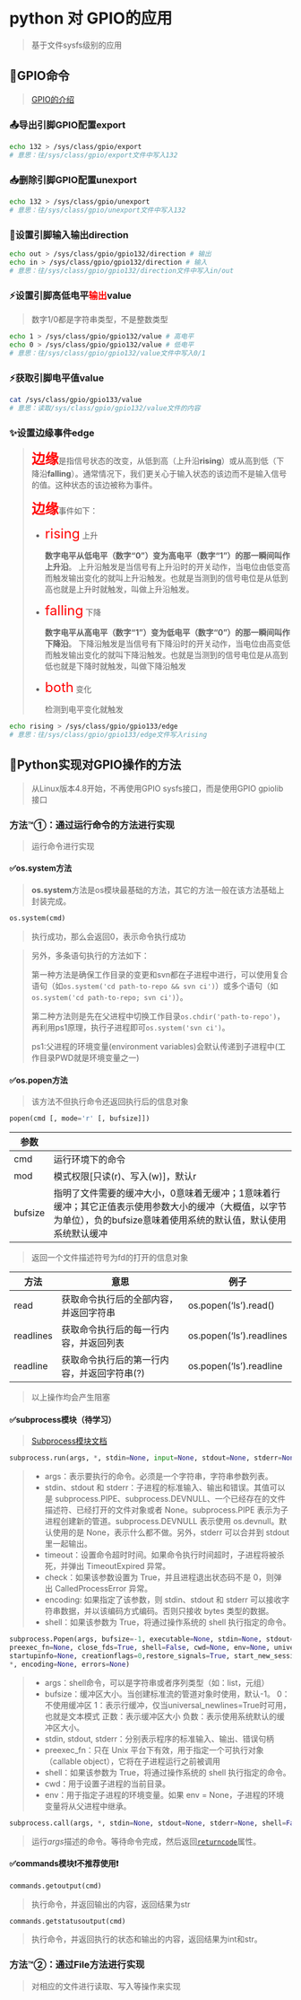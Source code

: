 # python 对 GPIO的应用

> 基于文件sysfs级别的应用

## 📃GPIO命令

> [GPIO的介绍](https://developer.ridgerun.com/wiki/index.php/How_to_use_GPIO_signals)

### 📤导出引脚GPIO配置export

```bash
echo 132 > /sys/class/gpio/export
# 意思：往/sys/class/gpio/export文件中写入132
```

### 📥删除引脚GPIO配置unexport

```bash
echo 132 > /sys/class/gpio/unexport
# 意思：往/sys/class/gpio/unexport文件中写入132
```

### 🔁设置引脚输入输出direction

```bash
echo out > /sys/class/gpio/gpio132/direction # 输出
echo in > /sys/class/gpio/gpio132/direction # 输入
# 意思：往/sys/class/gpio/gpio132/direction文件中写入in/out
```

### ⚡设置引脚高低电平<font color='red'>输出</font>value

> 数字1/0都是字符串类型，不是整数类型

```bash
echo 1 > /sys/class/gpio/gpio132/value # 高电平
echo 0 > /sys/class/gpio/gpio132/value # 低电平
# 意思：往/sys/class/gpio/gpio132/value文件中写入0/1
```

### ⚡获取引脚电平值value

```bash
cat /sys/class/gpio/gpio133/value
# 意思：读取/sys/class/gpio/gpio132/value文件的内容
```

### ✨设置边缘事件edge

> <b><font size='5' color='red'>边缘</font></b>是指信号状态的改变，从低到高（上升沿**rising**）或从高到低（下降沿**falling**）。通常情况下，我们更关心于输入状态的该边而不是输入信号的值。这种状态的该边被称为事件。
>
> <b><font size='5' color='red'>边缘</font></b>事件如下：
>
> - <font size='5' color='red'>rising</font> 上升
>
>   **数字电平从低电平（数字“0”）变为高电平（数字“1”）的那一瞬间叫作上升沿**。 上升沿触发是当信号有上升沿时的开关动作，当电位由低变高而触发输出变化的就叫上升沿触发。也就是当测到的信号电位是从低到高也就是上升时就触发，叫做上升沿触发。
>
> - <font size='5' color='red'>falling</font> 下降
>
>   **数字电平从高电平（数字“1”）变为低电平（数字“0”）的那一瞬间叫作下降沿**。  下降沿触发是当信号有下降沿时的开关动作，当电位由高变低而触发输出变化的就叫下降沿触发。也就是当测到的信号电位是从高到低也就是下降时就触发，叫做下降沿触发
>
> - <font size='5' color='red'>both</font> 变化
>
>   检测到电平变化就触发

```bash
echo rising > /sys/class/gpio/gpio133/edge
# 意思：往/sys/class/gpio/gpio133/edge文件写入rising
```

## 📃Python实现对GPIO操作的方法

> 从Linux版本4.8开始，不再使用GPIO sysfs接口，而是使用GPIO gpiolib 接口

### 方法™①：通过运行命令的方法进行实现

> 运行命令进行实现

#### ✅os.system方法

> **os.system**方法是os模块最基础的方法，其它的方法一般在该方法基础上封装完成。

```python
os.system(cmd)
```

> 执行成功，那么会返回0，表示命令执行成功

> 另外，多条语句执行的方法如下：
>
> 第一种方法是确保工作目录的变更和svn都在子进程中进行，可以使用复合语句（如`os.system('cd path-to-repo && svn ci')`）或多个语句（如`os.system('cd path-to-repo; svn ci')`）。
>
> 第二种方法则是先在父进程中切换工作目录`os.chdir('path-to-repo')`，再利用ps1原理，执行子进程即可`os.system('svn ci')`。
>
> ps1:父进程的环境变量(environment variables)会默认传递到子进程中(工作目录PWD就是环境变量之一)

#### ✅os.popen方法

> 该方法不但执行命令还返回执行后的信息对象

```python
popen(cmd [, mode='r' [, bufsize]])
```

| 参数    |                                                              |
| ------- | ------------------------------------------------------------ |
| cmd     | 运行环境下的命令                                             |
| mod     | 模式权限[只读(r)、写入(w)]，默认r                            |
| bufsize | 指明了文件需要的缓冲大小，0意味着无缓冲；1意味着行缓冲；其它正值表示使用参数大小的缓冲（大概值，以字节为单位），负的bufsize意味着使用系统的默认值，默认使用系统默认缓冲 |

> 返回一个文件描述符号为fd的打开的信息对象

| 方法      | 意思                                        | 例子                     |
| --------- | ------------------------------------------- | ------------------------ |
| read      | 获取命令执行后的全部内容，并返回字符串      | os.popen(‘ls’).read()    |
| readlines | 获取命令执行后的每一行内容，并返回列表      | os.popen(‘ls’).readlines |
| readline  | 获取命令执行后的第一行内容，并返回字符串(?) | os.popen(‘ls’).readline  |

> 以上操作均会产生阻塞

#### ✅subprocess模块（待学习）

> [Subprocess模块文档](https://docs.python.org/3/library/subprocess.html)

```python
subprocess.run(args, *, stdin=None, input=None, stdout=None, stderr=None, capture_output=False, shell=False, cwd=None, timeout=None, check=False, encoding=None, errors=None, text=None, env=None, universal_newlines=None)
```

> - args：表示要执行的命令。必须是一个字符串，字符串参数列表。
> - stdin、stdout 和 stderr：子进程的标准输入、输出和错误。其值可以是 subprocess.PIPE、subprocess.DEVNULL、一个已经存在的文件描述符、已经打开的文件对象或者 None。subprocess.PIPE 表示为子进程创建新的管道。subprocess.DEVNULL 表示使用 os.devnull。默认使用的是 None，表示什么都不做。另外，stderr 可以合并到 stdout 里一起输出。
> - timeout：设置命令超时时间。如果命令执行时间超时，子进程将被杀死，并弹出 TimeoutExpired 异常。
> - check：如果该参数设置为 True，并且进程退出状态码不是 0，则弹 出 CalledProcessError 异常。
> - encoding: 如果指定了该参数，则 stdin、stdout 和 stderr 可以接收字符串数据，并以该编码方式编码。否则只接收 bytes 类型的数据。
> - shell：如果该参数为 True，将通过操作系统的 shell 执行指定的命令。

```python
subprocess.Popen(args, bufsize=-1, executable=None, stdin=None, stdout=None, stderr=None, 
preexec_fn=None, close_fds=True, shell=False, cwd=None, env=None, universal_newlines=False, 
startupinfo=None, creationflags=0,restore_signals=True, start_new_session=False, pass_fds=(),
*, encoding=None, errors=None)
```

> - args：shell命令，可以是字符串或者序列类型（如：list，元组）
> - bufsize：缓冲区大小。当创建标准流的管道对象时使用，默认-1。
>   0：不使用缓冲区
>   1：表示行缓冲，仅当universal_newlines=True时可用，也就是文本模式
>   正数：表示缓冲区大小
>   负数：表示使用系统默认的缓冲区大小。
> - stdin, stdout, stderr：分别表示程序的标准输入、输出、错误句柄
> - preexec_fn：只在 Unix 平台下有效，用于指定一个可执行对象（callable object），它将在子进程运行之前被调用
> - shell：如果该参数为 True，将通过操作系统的 shell 执行指定的命令。
> - cwd：用于设置子进程的当前目录。
> - env：用于指定子进程的环境变量。如果 env = None，子进程的环境变量将从父进程中继承。

```python
subprocess.call(args, *, stdin=None, stdout=None, stderr=None, shell=False, cwd=None, timeout=None, **other_popen_kwargs)
```

> 运行*args*描述的命令。等待命令完成，然后返回[`returncode`](https://docs.python.org/3/library/subprocess.html#subprocess.Popen.returncode)属性。

#### ✅commands模块❗不推荐使用❗

```python
commands.getoutput(cmd)
```

> 执行命令，并返回输出的内容，返回结果为str

```python
commands.getstatusoutput(cmd)
```

> 执行命令，并返回执行的状态和输出的内容，返回结果为int和str。

### 方法™②：通过File方法进行实现

> 对相应的文件进行读取、写入等操作来实现

